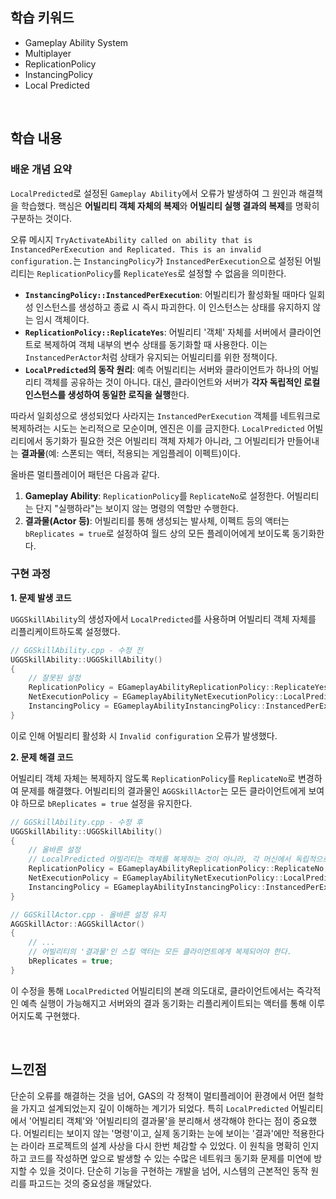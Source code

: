 ## 학습 키워드

- Gameplay Ability System
- Multiplayer
- ReplicationPolicy
- InstancingPolicy
- Local Predicted

<br/>

## 학습 내용

### 배운 개념 요약

`LocalPredicted`로 설정된 `Gameplay Ability`에서 오류가 발생하여 그 원인과 해결책을 학습했다. 핵심은 **어빌리티 객체 자체의 복제**와 **어빌리티 실행 결과의 복제**를 명확히 구분하는 것이다.

오류 메시지 `TryActivateAbility called on ability that is InstancedPerExecution and Replicated. This is an invalid configuration.`는 `InstancingPolicy`가 `InstancedPerExecution`으로 설정된 어빌리티는 `ReplicationPolicy`를 `ReplicateYes`로 설정할 수 없음을 의미한다.

  * **`InstancingPolicy::InstancedPerExecution`**: 어빌리티가 활성화될 때마다 일회성 인스턴스를 생성하고 종료 시 즉시 파괴한다. 이 인스턴스는 상태를 유지하지 않는 임시 객체이다.
  * **`ReplicationPolicy::ReplicateYes`**: 어빌리티 '객체' 자체를 서버에서 클라이언트로 복제하여 객체 내부의 변수 상태를 동기화할 때 사용한다. 이는 `InstancedPerActor`처럼 상태가 유지되는 어빌리티를 위한 정책이다.
  * **`LocalPredicted`의 동작 원리**: 예측 어빌리티는 서버와 클라이언트가 하나의 어빌리티 객체를 공유하는 것이 아니다. 대신, 클라이언트와 서버가 **각자 독립적인 로컬 인스턴스를 생성하여 동일한 로직을 실행**한다.

따라서 일회성으로 생성되었다 사라지는 `InstancedPerExecution` 객체를 네트워크로 복제하려는 시도는 논리적으로 모순이며, 엔진은 이를 금지한다. `LocalPredicted` 어빌리티에서 동기화가 필요한 것은 어빌리티 객체 자체가 아니라, 그 어빌리티가 만들어내는 **결과물**(예: 스폰되는 액터, 적용되는 게임플레이 이펙트)이다.

올바른 멀티플레이어 패턴은 다음과 같다.

1.  **Gameplay Ability**: `ReplicationPolicy`를 `ReplicateNo`로 설정한다. 어빌리티는 단지 "실행하라"는 보이지 않는 명령의 역할만 수행한다.
2.  **결과물(Actor 등)**: 어빌리티를 통해 생성되는 발사체, 이펙트 등의 액터는 `bReplicates = true`로 설정하여 월드 상의 모든 플레이어에게 보이도록 동기화한다.

### 구현 과정

**1. 문제 발생 코드**

`UGGSkillAbility`의 생성자에서 `LocalPredicted`를 사용하며 어빌리티 객체 자체를 리플리케이트하도록 설정했다.

```cpp
// GGSkillAbility.cpp - 수정 전
UGGSkillAbility::UGGSkillAbility()
{
	// 잘못된 설정
	ReplicationPolicy = EGameplayAbilityReplicationPolicy::ReplicateYes;
	NetExecutionPolicy = EGameplayAbilityNetExecutionPolicy::LocalPredicted;
	InstancingPolicy = EGameplayAbilityInstancingPolicy::InstancedPerExecution;
}
```

이로 인해 어빌리티 활성화 시 `Invalid configuration` 오류가 발생했다.

**2. 문제 해결 코드**

어빌리티 객체 자체는 복제하지 않도록 `ReplicationPolicy`를 `ReplicateNo`로 변경하여 문제를 해결했다. 어빌리티의 결과물인 `AGGSkillActor`는 모든 클라이언트에게 보여야 하므로 `bReplicates = true` 설정을 유지한다.

```cpp
// GGSkillAbility.cpp - 수정 후
UGGSkillAbility::UGGSkillAbility()
{
	// 올바른 설정
	// LocalPredicted 어빌리티는 객체를 복제하는 것이 아니라, 각 머신에서 독립적으로 실행된다.
	ReplicationPolicy = EGameplayAbilityReplicationPolicy::ReplicateNo;
	NetExecutionPolicy = EGameplayAbilityNetExecutionPolicy::LocalPredicted;
	InstancingPolicy = EGameplayAbilityInstancingPolicy::InstancedPerExecution;
}

// GGSkillActor.cpp - 올바른 설정 유지
AGGSkillActor::AGGSkillActor()
{
    // ...
	// 어빌리티의 '결과물'인 스킬 액터는 모든 클라이언트에게 복제되어야 한다.
	bReplicates = true;
}
```

이 수정을 통해 `LocalPredicted` 어빌리티의 본래 의도대로, 클라이언트에서는 즉각적인 예측 실행이 가능해지고 서버와의 결과 동기화는 리플리케이트되는 액터를 통해 이루어지도록 구현했다.

<br/>

## 느낀점

단순히 오류를 해결하는 것을 넘어, GAS의 각 정책이 멀티플레이어 환경에서 어떤 철학을 가지고 설계되었는지 깊이 이해하는 계기가 되었다. 특히 `LocalPredicted` 어빌리티에서 '어빌리티 객체'와 '어빌리티의 결과물'을 분리해서 생각해야 한다는 점이 중요했다. 어빌리티는 보이지 않는 '명령'이고, 실제 동기화는 눈에 보이는 '결과'에만 적용한다는 라이라 프로젝트의 설계 사상을 다시 한번 체감할 수 있었다. 이 원칙을 명확히 인지하고 코드를 작성하면 앞으로 발생할 수 있는 수많은 네트워크 동기화 문제를 미연에 방지할 수 있을 것이다. 단순히 기능을 구현하는 개발을 넘어, 시스템의 근본적인 동작 원리를 파고드는 것의 중요성을 깨달았다.
